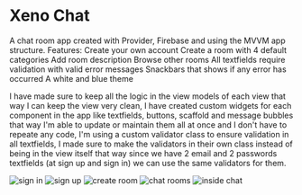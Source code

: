 # Xeno Chat
A chat room app created with Provider, Firebase and using the MVVM app structure.
Features:
Create your own account
Create a room with 4 default categories
Add room description
Browse other rooms
All textfields require validation with valid error messages
Snackbars that shows if any error has occurred
A white and blue theme

I have made sure to keep all the logic in the view models of each view that way I can keep the view very clean, I have created custom widgets for each component in the app like textfields, buttons, scaffold and message bubbles that way I'm able to update or maintain them all at once and I don't have to repeate any code, I'm using a custom validator class to ensure validation in all textfields, I made sure to make the validators in their own class instead of being in the view itself that way since we have 2 email and 2 passwords textfields (at sign up and sign in) we can use the same validators for them.

![sign in](https://github.com/amrogad/xeno-chat-provider-mvvm-firebase/assets/109547418/c794cd2c-64af-466f-a3e1-f232ef3a19ac)
![sign up](https://github.com/amrogad/xeno-chat-provider-mvvm-firebase/assets/109547418/2bade229-4ff9-425d-bce6-6bd81bf9e361)
![create room](https://github.com/amrogad/xeno-chat-provider-mvvm-firebase/assets/109547418/9cfb91cd-3a1a-4272-97e0-fe1c0b71c7d7)
![chat rooms](https://github.com/amrogad/xeno-chat-provider-mvvm-firebase/assets/109547418/3a6e3493-d0a8-4f37-8959-005da2e0eb9d)
![inside chat](https://github.com/amrogad/xeno-chat-provider-mvvm-firebase/assets/109547418/77b3cff7-6f15-4e5c-b76c-4ace0e781a97)
